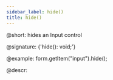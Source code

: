 ```yaml
---
sidebar_label: hide()
title: hide()
---          
```


@short: hides an Input control

@signature: {'hide(): void;'}

@example:
form.getItem("input").hide(); 

@descr:
